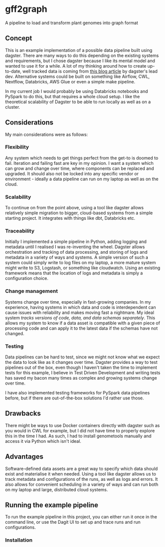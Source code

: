 # gff2graph
A pipeline to load and transform plant genomes into graph format


## Concept

This is an example implementation of a possible data pipeline built using dagster. 
There are many ways to do this depending on the existing systems and requirements, but I chose dagster because I like
its mental model and wanted to use it for a while.
A lot of my thinking around how to create up-to-date, well tracked data is coming from
[this blog article](https://dagster.io/blog/software-defined-assets) by dagster's lead dev.
Alternative systems could be built on something like Airflow, CWL, Nextflow, Databricks, AWS Glue or even a simple make pipeline.

In my current job I would probably be using Databricks notebooks and PySpark to do this, but that requires a whole cloud setup.
I like the theoretical scalability of Dagster to be able to run locally as well as on a cluster.


## Considerations

My main considerations were as follows:

### Flexibility 
Any system which needs to get things perfect from the get-to is doomed to fail. Iteration and failing fast are key in my opinion. I want a system 
which can grow and change over time, where components can be replaced and upgraded.
It should also not be locked into any specific vendor or environment - ideally a data pipeline can run on my laptop as well as on the cloud.

### Scalability
To continue on from the point above, using a tool like dagster allows relatively simple migration to bigger, cloud-based systems
from a simple starting project. It integrates with things like dbt, Databricks etc.

### Traceability
Initially I implemented a simple pipeline in Python, adding logging and metadata until I realised I was re-inventing the wheel.
Dagster allows orchestration and tracking of data processing, and storing of logs and metadata in a variety of ways and systems.
A simple version of such a system could simply write to log files on my laptop, a more mature system might write to S3, Logstash, or something like cloudwatch.
Using an existing framework means that the location of logs and metadata is simply a configuration choice.

### Change management
Systems change over time, especially in fast-growing companies. In my experience, having systems in which data and code 
is interdependent can cause issues with reliability and makes moving fast a nightmare.
My ideal system *tracks versions of code, data, and data schemas separately*. This allows my system to know if a data 
asset is compatible with a given piece of processing code and can apply it to the latest data if the schemas have not
changed.

### Testing
Data pipelines can be hard to test, since we might not know what we expect the data to look like as it changes over time.
Dagster provides a way to test pipelines out of the box, even though I haven't taken the time to implement tests for this example,
I believe in Test Driven Development and writing tests has saved my bacon many times as complex and growing systems change
over time.

I have also implemented testing frameworks for PySpark data pipelines before, but if there are out-of-the-box solutions I'd rather
use those.

## Drawbacks

There might be ways to use Docker containers directly with dagster such as you would in CWL for example, but I did not 
have time to properly explore this in the time I had.
As such, I had to install genometools manually and access it via Python which isn't ideal.


## Advantages

Software-defined data assets are a great way to specify which data should exist and materialise it when needed. 
Using a tool like dagster allows us to track metadata and configurations of the runs, as well as logs and errors. It
also allows for convenient scheduling in a variety of ways and can run both on my laptop and large, distributed cloud systems.


## Running the example pipeline
To run the example pipeline in this project, you can either run it once in the command line, or use the Dagit UI
to set up and trace runs and run configurations.

### Installation
